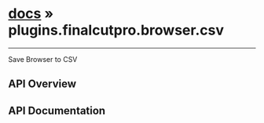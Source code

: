 # [docs](index.md) » plugins.finalcutpro.browser.csv
---

Save Browser to CSV

## API Overview

## API Documentation

